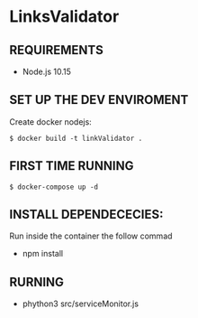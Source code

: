 # LinksValidator


REQUIREMENTS
------------

- Node.js 10.15

SET UP THE DEV ENVIROMENT
------------

Create docker nodejs:

```
$ docker build -t linkValidator .
```

FIRST TIME RUNNING 
------------------

```
$ docker-compose up -d

```
INSTALL DEPENDECECIES:
---------------------

Run inside the container the follow commad
- npm install

RURNING
-------

- phython3 src/serviceMonitor.js